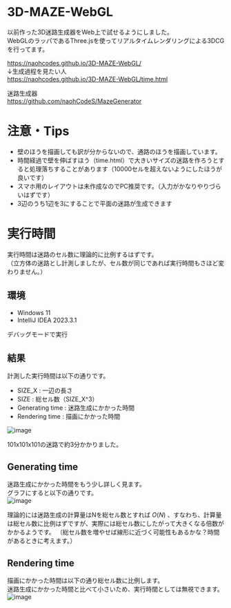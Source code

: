 # 3D-MAZE-WebGL
以前作った3D迷路生成器をWeb上で試せるようにしました。  
WebGLのラッパであるThree.jsを使ってリアルタイムレンダリングによる3DCGを行ってます。
  
https://naohcodes.github.io/3D-MAZE-WebGL/  
↓生成過程を見たい人  
https://naohcodes.github.io/3D-MAZE-WebGL/time.html
  
   
迷路生成器  
https://github.com/naohCodeS/MazeGenerator

# 注意・Tips
- 壁のほうを描画しても訳が分からないので、通路のほうを描画しています。
- 時間経過で壁を伸ばすほう（time.html）で大きいサイズの迷路を作ろうとすると処理落ちすることがあります（10000セルを超えないようにしたほうが良いです）
- スマホ用のレイアウトは未作成なのでPC推奨です。（入力がかなりやりづらいはずです）
- 3辺のうち1辺を3にすることで平面の迷路が生成できます

# 実行時間

実行時間は迷路のセル数に理論的に比例するはずです。  
（立方体の迷路とし計測しましたが、セル数が同じであれば実行時間もさほど変わりません。）  

## 環境

- Windows 11
- IntelliJ IDEA 2023.3.1  


デバッグモードで実行

## 結果

計測した実行時間は以下の通りです。  

- SIZE_X : 一辺の長さ
- SIZE : 総セル数（SIZE_X^3）
- Generating time : 迷路生成にかかった時間
- Rendering time : 描画にかかった時間

![image](https://user-images.githubusercontent.com/75174022/215410313-8c70607e-b668-4d01-ba18-3aa492185880.png)

101x101x101の迷路で約3分かかりました。

## Generating time
迷路生成にかかった時間をもう少し詳しく見ます。  
グラフにすると以下の通りです。  
![image](https://user-images.githubusercontent.com/75174022/215411871-872f6246-f4a5-4f6e-b8a2-5569ff5dee51.png)
  
理論的には迷路生成の計算量はNを総セル数とすれば $O(N)$ 、すなわち、計算量は総セル数に比例はずですが、実際には総セル数にしたがって大きくなる倍数がかかるようです。
（総セル数を増やせば線形に近づく可能性もあるかな？時間があるときに考えます。）  

## Rendering time
描画にかかった時間は以下の通り総セル数に比例します。  
迷路生成にかかった時間と比べて小さいため、実行時間としては無視できます。
![image](https://user-images.githubusercontent.com/75174022/215414561-bd3ed0db-0e53-4be0-959e-c9f213ced54b.png)
